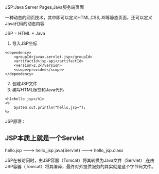 JSP:Java Server Pages,Java服务端页面

一种动态的网页技术，其中即可以定义HTML,CSS,JS等静态页面，还可以定义Java代码的动态内容

JSP = HTML + Java

1. 导入JSP坐标
```
<dependency>
    <groupId>javax.servlet.jsp</groupId>
    <artifactId>jsp-api</artifactId>
    <version>2.2</version>
    <scope>provided</scope>
</dependency>
```
2. 创建JSP文件
3. 编写HTML标签和Java代码
```
<h1>hello jsp</h1>
<%
    System.out.println("hello,jsp~");
%>
```


JSP原理：
## JSP本质上就是一个Servlet 

hello.jsp --->  hello_jsp.java(Servlet) --->  hello_jsp.class

JSP在被访问时，由JSP容器（Tomcat）将其转换为Java文件（Servlet）,在由JSP容器（Tomcat）将其编译，最终对外提供服务的其实就是这个字节码文件。
